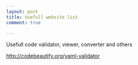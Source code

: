 ```yaml
---
layout: post
title: Usefull website list
comment: true

---
```



Usefull code validator, viewer, converter and others

http://codebeautify.org/yaml-validator
